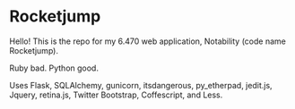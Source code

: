 # Rocketjump

Hello! This is the repo for my 6.470 web application, Notability (code name Rocketjump).

Ruby bad. Python good.

Uses Flask, SQLAlchemy, gunicorn, itsdangerous, py_etherpad, jedit.js, Jquery, retina.js, Twitter Bootstrap, Coffescript, and Less.
